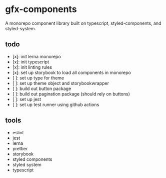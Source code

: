# gfx-components

A monorepo component library built on typescript, styled-components, and styled-system.

## todo

- [x]: init lerna monorepo
- [x]: init typescript
- [x]: init linting rules
- [x]: set up storybook to load all components in monorepo
- [ ]: set up type for theme
- [ ]: set up theme object and storybookwrapper
- [ ]: build out button package
- [ ]: build out pagination package (should rely on buttons)
- [ ]: set up jest
- [ ]: set up test runner using github actions

## tools

- eslint
- jest
- lerna
- prettier
- storybook
- styled components
- styled system
- typescript
